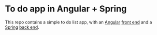 # To do app in Angular + Spring

This repo contains a simple to do list app, with an [Angular](https://angular.io/) [front end](client) and a [Spring](https://spring.io/) [back end](api).
